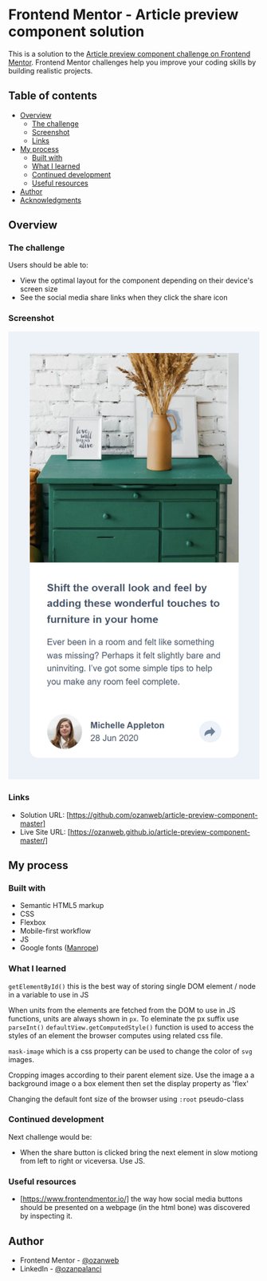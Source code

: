 # Frontend Mentor - Article preview component solution

This is a solution to the [Article preview component challenge on Frontend Mentor](https://www.frontendmentor.io/challenges/article-preview-component-dYBN_pYFT). Frontend Mentor challenges help you improve your coding skills by building realistic projects. 

## Table of contents

- [Overview](#overview)
  - [The challenge](#the-challenge)
  - [Screenshot](#screenshot)
  - [Links](#links)
- [My process](#my-process)
  - [Built with](#built-with)
  - [What I learned](#what-i-learned)
  - [Continued development](#continued-development)
  - [Useful resources](#useful-resources)
- [Author](#author)
- [Acknowledgments](#acknowledgments)

## Overview

### The challenge

Users should be able to:

- View the optimal layout for the component depending on their device's screen size
- See the social media share links when they click the share icon

### Screenshot

![](./screenshot.png)

### Links

- Solution URL: [https://github.com/ozanweb/article-preview-component-master]
- Live Site URL: [https://ozanweb.github.io/article-preview-component-master/]

## My process

### Built with

- Semantic HTML5 markup
- CSS
- Flexbox
- Mobile-first workflow
- JS
- Google fonts ([Manrope](https://fonts.google.com/specimen/Manrope))

### What I learned

```getElementById()``` this is the best way of storing single DOM element / node in a variable to use in JS

When units from the elements are fetched from the DOM to use in JS functions, units are always shown in ```px```. To eleminate the px suffix use ```parseInt()```
```defaultView.getComputedStyle()``` function is used to access the styles of an element the browser computes using related css file.

```mask-image``` which is a css property can be used to change the color of ```svg``` images.

Cropping images according to their parent element size. Use the image a a background image o a box element then set the display property as 'flex'

Changing the default font size of the browser using ```:root``` pseudo-class

### Continued development

Next challenge would be:

- When the share button is clicked bring the next element in slow motiong from left to right or viceversa. Use JS.


### Useful resources

- [https://www.frontendmentor.io/] the way how social media buttons should be presented on a webpage (in the html bone) was discovered by inspecting it.

## Author

- Frontend Mentor - [@ozanweb](https://www.frontendmentor.io/profile/ozanweb)
- LinkedIn - [@ozanpalanci](https://www.linkedin.com/in/ozanpalanci/)
